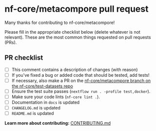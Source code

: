 # nf-core/metacompore pull request

Many thanks for contributing to nf-core/metacompore!

Please fill in the appropriate checklist below (delete whatever is not relevant).
These are the most common things requested on pull requests (PRs).

## PR checklist

- [ ] This comment contains a description of changes (with reason)
- [ ] If you've fixed a bug or added code that should be tested, add tests!
- [ ] If necessary, also make a PR on the [nf-core/metacompore branch on the nf-core/test-datasets repo](https://github.com/nf-core/test-datasets/pull/new/nf-core/metacompore)
- [ ] Ensure the test suite passes (`nextflow run . -profile test,docker`).
- [ ] Make sure your code lints (`nf-core lint .`).
- [ ] Documentation in `docs` is updated
- [ ] `CHANGELOG.md` is updated
- [ ] `README.md` is updated

**Learn more about contributing:** [CONTRIBUTING.md](https://github.com/nf-core/metacompore/tree/master/.github/CONTRIBUTING.md)